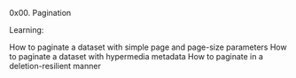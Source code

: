 0x00. Pagination

Learning:

How to paginate a dataset with simple page and page-size parameters
How to paginate a dataset with hypermedia metadata
How to paginate in a deletion-resilient manner
